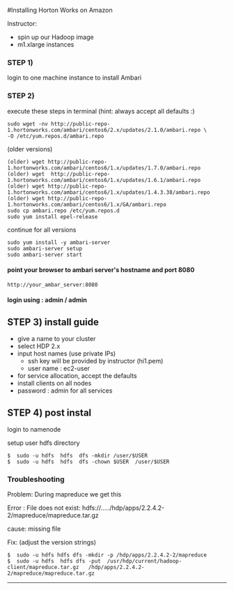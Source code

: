 #Installing Horton Works on Amazon

Instructor:

* spin up our Hadoop image
* m1.xlarge instances

### STEP 1) 
login to one machine instance to install Ambari


### STEP 2)
execute these steps in terminal (hint: always accept all defaults :)

    sudo wget -nv http://public-repo-1.hortonworks.com/ambari/centos6/2.x/updates/2.1.0/ambari.repo \
    -O /etc/yum.repos.d/ambari.repo    

(older versions)

	(older) wget http://public-repo-1.hortonworks.com/ambari/centos6/1.x/updates/1.7.0/ambari.repo
	(older) wget  http://public-repo-1.hortonworks.com/ambari/centos6/1.x/updates/1.6.1/ambari.repo
	(older) wget http://public-repo-1.hortonworks.com/ambari/centos6/1.x/updates/1.4.3.38/ambari.repo
	(older) wget http://public-repo-1.hortonworks.com/ambari/centos6/1.x/GA/ambari.repo
	sudo cp ambari.repo /etc/yum.repos.d
	sudo yum install epel-release
	
continue for all versions

	sudo yum install -y ambari-server
	sudo ambari-server setup
	sudo ambari-server start

#### point your browser to ambari server's hostname and port 8080
	http://your_ambar_server:8080

#### login using : admin / admin 


## STEP 3) install guide

* give a name to your cluster
* select HDP 2.x
* input host names (use private IPs) 
  * ssh key will be provided by instructor  (hi1.pem)
  * user name : ec2-user
* for service allocation, accept the defaults
* install clients on all nodes
* password : admin for all services


## STEP 4) post instal
login to namenode

setup user hdfs directory

    $  sudo -u hdfs  hdfs  dfs -mkdir /user/$USER
    $  sudo -u hdfs  hdfs  dfs -chown $USER  /user/$USER



### Troubleshooting

Problem:
During mapreduce we get this 

Error : File does not exist: hdfs://...../hdp/apps/2.2.4.2-2/mapreduce/mapreduce.tar.gz

cause: missing file

Fix: (adjust the version strings)

    $  sudo -u hdfs hdfs dfs -mkdir -p /hdp/apps/2.2.4.2-2/mapreduce
    $  sudo -u hdfs  hdfs dfs -put  /usr/hdp/current/hadoop-client/mapreduce.tar.gz   /hdp/apps/2.2.4.2-2/mapreduce/mapreduce.tar.gz
--------------
